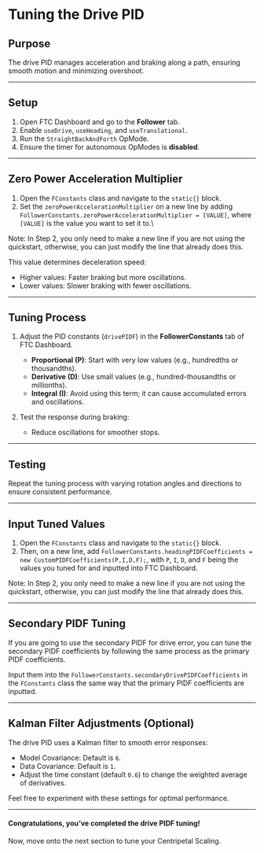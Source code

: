 # Tuning the Drive PID

## Purpose

The drive PID manages acceleration and braking along a path, ensuring smooth motion and minimizing overshoot.

---

## Setup

1. Open FTC Dashboard and go to the **Follower** tab.
2. Enable `useDrive`, `useHeading`, and `useTranslational`.
3. Run the `StraightBackAndForth` OpMode.
4. Ensure the timer for autonomous OpModes is **disabled**.

---

## Zero Power Acceleration Multiplier

1. Open the `FConstants` class and navigate to the `static{}` block.
2. Set the `zeroPowerAccelerationMultiplier` on a new line by adding `FollowerConstants.zeroPowerAccelerationMultiplier = [VALUE]`, where `[VALUE]` is the value you want to set it to.\

Note: In Step 2, you only need to make a new line if you are not using the quickstart, otherwise, you can just modify the line that already does this.

This value determines deceleration speed:
- Higher values: Faster braking but more oscillations.
- Lower values: Slower braking with fewer oscillations.

---

## Tuning Process

1. Adjust the PID constants (`drivePIDF`) in the **FollowerConstants** tab of FTC Dashboard.
    - **Proportional (P)**: Start with very low values (e.g., hundredths or thousandths).
    - **Derivative (D)**: Use small values (e.g., hundred-thousandths or millionths).
    - **Integral (I)**: Avoid using this term; it can cause accumulated errors and oscillations.

2. Test the response during braking:
    - Reduce oscillations for smoother stops.

---

## Testing

Repeat the tuning process with varying rotation angles and directions to ensure consistent performance.

---

## Input Tuned Values

1. Open the `FConstants` class and navigate to the `static{}` block.
2. Then, on a new line, add `FollowerConstants.headingPIDFCoefficients = new CustomPIDFCoefficients(P,I,D,F);`, with `P`, `I`, `D`, and `F` being the values you tuned for and inputted into FTC Dashboard.

Note: In Step 2, you only need to make a new line if you are not using the quickstart, otherwise, you can just modify the line that already does this.

---

## Secondary PIDF Tuning

If you are going to use the secondary PIDF for drive error, you can tune the secondary PIDF coefficients by following the same process as the primary PIDF coefficients.

Input them into the `FollowerConstants.secondaryDrivePIDFCoefficients` in the `FConstants` class the same way that the primary PIDF coefficients are inputted.

---
## Kalman Filter Adjustments (Optional)

The drive PID uses a Kalman filter to smooth error responses:
- Model Covariance: Default is `6`.
- Data Covariance: Default is `1`.
- Adjust the time constant (default `0.6`) to change the weighted average of derivatives.

Feel free to experiment with these settings for optimal performance.

---

#### Congratulations, you’ve completed the drive PIDF tuning!
Now, move onto the next section to tune your Centripetal Scaling.
